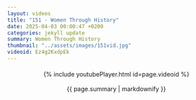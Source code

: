 ```yaml
---
layout: videos
title: "151 - Women Through History"
date: 2025-04-03 00:00:47 +0200
categories: jekyll update
summary: Women Through History
thumbnail: "../assets/images/151vid.jpg"
videoid: Ez4g2KxdpEk
---
```


<div style="text-align: center; margin-top: 20px;">
  {% include youtubePlayer.html id=page.videoid %}
  <p style="margin-top: 15px; font-size: 1.2em; color: #333;">
    <p>{{ page.summary | markdownify }}</p>
  </p>
</div>
